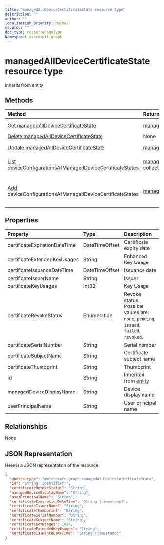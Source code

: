 ```yaml
---
title: "managedAllDeviceCertificateState resource type"
description: ""
author: ""
localization_priority: Normal
ms.prod: ""
doc_type: resourcePageType
Namespace: microsoft.graph
---
```



# managedAllDeviceCertificateState resource type




Inherits from [entity](../resources/entity.md)

## Methods
|Method|Return Type|Description|
|:---|:---|:---|
|[Get managedAllDeviceCertificateState](../api/managedalldevicecertificatestate-get.md)|[managedAllDeviceCertificateState](../resources/managedAllDeviceCertificateState.md)|Read properties and relationships of the [managedAllDeviceCertificateState](../resources/managedalldevicecertificatestate.md) object.|
|[Delete managedAllDeviceCertificateState](../api/managedalldevicecertificatestate-delete.md)|None|Deletes a [managedAllDeviceCertificateState](../resources/managedalldevicecertificatestate.md).|
|[Update managedAllDeviceCertificateState](../api/managedalldevicecertificatestate-update.md)|[managedAllDeviceCertificateState](../resources/managedAllDeviceCertificateState.md)|Update the properties of a [managedAllDeviceCertificateState](../resources/managedalldevicecertificatestate.md) object.|
|[List deviceConfigurationsAllManagedDeviceCertificateStates](../api/intune-devices-devicemanagement-list-deviceconfigurationsallmanageddevicecertificatestates.md)|[managedAllDeviceCertificateState](../resources/managedAllDeviceCertificateState.md) collection|Get the managedAllDeviceCertificateStates from the deviceConfigurationsAllManagedDeviceCertificateStates navigation property.|
|[Add deviceConfigurationsAllManagedDeviceCertificateStates](../api/intune-devices-devicemanagement-post-deviceconfigurationsallmanageddevicecertificatestates.md)|[managedAllDeviceCertificateState](../resources/managedAllDeviceCertificateState.md)|Add deviceConfigurationsAllManagedDeviceCertificateStates by posting to the deviceConfigurationsAllManagedDeviceCertificateStates collection.|

## Properties
|Property|Type|Description|
|:---|:---|:---|
|certificateExpirationDateTime|DateTimeOffset|Certificate expiry date|
|certificateExtendedKeyUsages|String|Enhanced Key Usage|
|certificateIssuanceDateTime|DateTimeOffset|Issuance date|
|certificateIssuerName|String|Issuer|
|certificateKeyUsages|Int32|Key Usage|
|certificateRevokeStatus|Enumeration|Revoke status. Possible values are: `none`, `pending`, `issued`, `failed`, `revoked`.|
|certificateSerialNumber|String|Serial number|
|certificateSubjectName|String|Certificate subject name|
|certificateThumbprint|String|Thumbprint|
|id|String| Inherited from [entity](../resources/entity.md)|
|managedDeviceDisplayName|String|Device display name|
|userPrincipalName|String|User principal name|

## Relationships
None

## JSON Representation
Here is a JSON representation of the resource.
<!-- {
  "blockType": "resource",
  "keyProperty": "id",
  "@odata.type": "microsoft.graph.managedAllDeviceCertificateState",
  "baseType": "microsoft.graph.entity",
  "openType": false
}
-->
``` json
{
  "@odata.type": "#microsoft.graph.managedAllDeviceCertificateState",
  "id": "String (identifier)",
  "certificateRevokeStatus": "String",
  "managedDeviceDisplayName": "String",
  "userPrincipalName": "String",
  "certificateExpirationDateTime": "String (timestamp)",
  "certificateIssuerName": "String",
  "certificateThumbprint": "String",
  "certificateSerialNumber": "String",
  "certificateSubjectName": "String",
  "certificateKeyUsages": 1024,
  "certificateExtendedKeyUsages": "String",
  "certificateIssuanceDateTime": "String (timestamp)"
}
```

